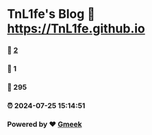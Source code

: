 # TnL1fe's Blog :link: https://TnL1fe.github.io 
### :page_facing_up: [2](https://TnL1fe.github.io/tag.html) 
### :speech_balloon: 1 
### :hibiscus: 295 
### :alarm_clock: 2024-07-25 15:14:51 
### Powered by :heart: [Gmeek](https://github.com/Meekdai/Gmeek)
